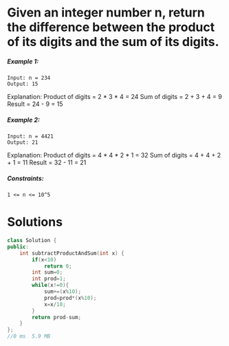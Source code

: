 # Given an integer number n, return the difference between the product of its digits and the sum of its digits.
 

##### Example 1:
````
Input: n = 234
Output: 15 
````
Explanation: 
Product of digits = 2 * 3 * 4 = 24 
Sum of digits = 2 + 3 + 4 = 9 
Result = 24 - 9 = 15

##### Example 2:
````
Input: n = 4421
Output: 21
````
Explanation: 
Product of digits = 4 * 4 * 2 * 1 = 32 
Sum of digits = 4 + 4 + 2 + 1 = 11 
Result = 32 - 11 = 21
 

##### Constraints:
````
1 <= n <= 10^5
````
# Solutions

```cpp
class Solution {
public:
    int subtractProductAndSum(int x) {
        if(x<10)
            return 0;
        int sum=0;
        int prod=1;
        while(x!=0){
            sum+=(x%10);
            prod=prod*(x%10);
            x=x/10;
        }
        return prod-sum;
    }
};
//0 ms	5.9 MB

```
